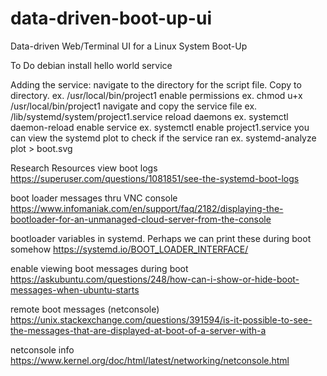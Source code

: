# data-driven-boot-up-ui
Data-driven Web/Terminal UI for a Linux System Boot-Up

To Do
debian install
hello world service


Adding the service:
navigate to the directory for the script file. Copy to directory.
ex. /usr/local/bin/project1
enable permissions
ex. chmod u+x /usr/local/bin/project1
navigate and copy the service file
ex. /lib/systemd/system/project1.service
reload daemons
ex. systemctl daemon-reload
enable service
ex. systemctl enable project1.service
you can view the systemd plot to check if the service ran
ex. systemd-analyze plot > boot.svg


Research Resources
view boot logs
https://superuser.com/questions/1081851/see-the-systemd-boot-logs

boot loader messages thru VNC console
https://www.infomaniak.com/en/support/faq/2182/displaying-the-bootloader-for-an-unmanaged-cloud-server-from-the-console

bootloader variables in systemd. Perhaps we can print these during boot somehow
https://systemd.io/BOOT_LOADER_INTERFACE/

enable viewing boot messages during boot
https://askubuntu.com/questions/248/how-can-i-show-or-hide-boot-messages-when-ubuntu-starts

remote boot messages (netconsole)
https://unix.stackexchange.com/questions/391594/is-it-possible-to-see-the-messages-that-are-displayed-at-boot-of-a-server-with-a

netconsole info
https://www.kernel.org/doc/html/latest/networking/netconsole.html
